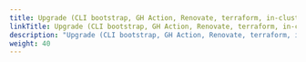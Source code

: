 ```yaml
---
title: Upgrade (CLI bootstrap, GH Action, Renovate, terraform, in-cluster)
linkTitle: Upgrade (CLI bootstrap, GH Action, Renovate, terraform, in-cluster)
description: "Upgrade (CLI bootstrap, GH Action, Renovate, terraform, in-cluster)"
weight: 40
---
```

